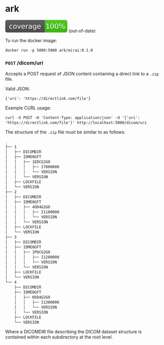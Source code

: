 # ark
[![coverage](coverage.svg)](https://pypi.org/project/coverage-badge/) (out-of-date)

To run the docker image:

    docker run -p 5000:5000 ark/mirai:0.1.0

### `POST` /dicom/uri

Accepts a POST request of JSON content containing a direct link to a `.zip` file.

Valid JSON:

    {'uri': 'https://directlink.com/file'}

Example CURL usage:

    curl -X POST -H 'Content-Type: application/json' -d '{'uri': 'https://directlink.com/file'}' http://localhost:5000/dicom/uri

The structure of the `.zip` file must be similar to as follows:

```
.
├── 1
│   ├── DICOMDIR
│   ├── IDME0GFT
│   │   ├── 1EDCG2GO
│   │   │   ├── I7000000
│   │   │   └── VERSION
│   │   └── VERSION
│   ├── LOCKFILE
│   └── VERSION
├── 2
│   ├── DICOMDIR
│   ├── IDME0GFT
│   │   ├── 4OD4G2GO
│   │   │   ├── I1100000
│   │   │   └── VERSION
│   │   └── VERSION
│   ├── LOCKFILE
│   └── VERSION
├── 3
│   ├── DICOMDIR
│   ├── IDME0GFT
│   │   ├── 1PDCG2GO
│   │   │   ├── I1200000
│   │   │   └── VERSION
│   │   └── VERSION
│   ├── LOCKFILE
│   └── VERSION
└── 4
    ├── DICOMDIR
    ├── IDME0GFT
    │   ├── 05D4G2GO
    │   │   ├── I1300000
    │   │   └── VERSION
    │   └── VERSION
    ├── LOCKFILE
    └── VERSION
```

Where a DICOMDIR file describing the DICOM dataset structure is contained within each subdirectory at the root level.